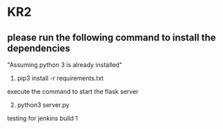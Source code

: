 # KR2

## please run the following command to install the dependencies

"Assuming python 3 is already installed"

1. pip3 install -r requirements.txt

execute the command to start the flask server

2. python3 server.py

testing for jenkins build 1

